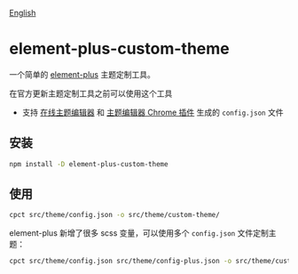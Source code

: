 [English](https://github.com/ci0n/element-plus-custom-theme/blob/main/README.md)

# element-plus-custom-theme

一个简单的 [element-plus](https://element-plus.org/) 主题定制工具。

在官方更新主题定制工具之前可以使用这个工具


- 支持 [在线主题编辑器](https://element.eleme.cn/#/zh-CN/theme) 和 [主题编辑器 Chrome 插件](https://chrome.google.com/webstore/detail/element-theme-roller/lifkjlojflekabbmlddfccdkphlelmim) 生成的 `config.json` 文件


## 安装

```bash
npm install -D element-plus-custom-theme
```

## 使用

```bash
cpct src/theme/config.json -o src/theme/custom-theme/
```

element-plus 新增了很多 scss 变量，可以使用多个 `config.json` 文件定制主题：
```bash
cpct src/theme/config.json src/theme/config-plus.json -o src/theme/custom-theme
```
